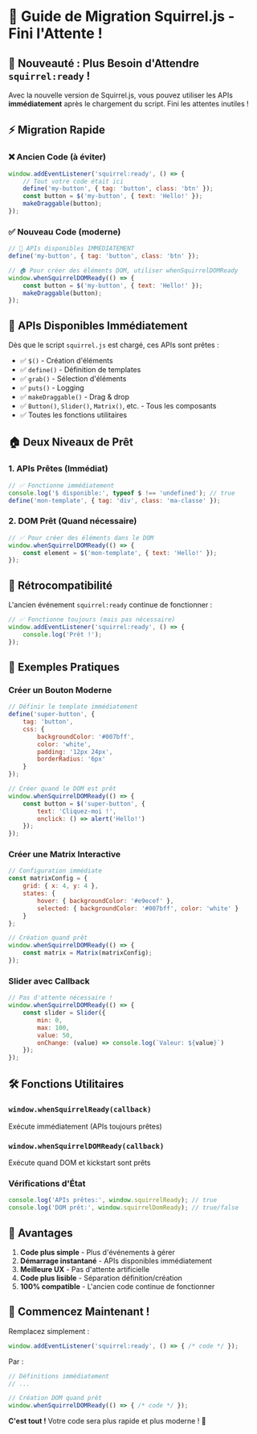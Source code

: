 # 🚀 Guide de Migration Squirrel.js - Fini l'Attente !

## 🎉 Nouveauté : Plus Besoin d'Attendre `squirrel:ready` !

Avec la nouvelle version de Squirrel.js, vous pouvez utiliser les APIs **immédiatement** après le chargement du script. Fini les attentes inutiles !

## ⚡ Migration Rapide

### ❌ Ancien Code (à éviter)
```javascript
window.addEventListener('squirrel:ready', () => {
    // Tout votre code était ici
    define('my-button', { tag: 'button', class: 'btn' });
    const button = $('my-button', { text: 'Hello!' });
    makeDraggable(button);
});
```

### ✅ Nouveau Code (moderne)
```javascript
// 🚀 APIs disponibles IMMÉDIATEMENT
define('my-button', { tag: 'button', class: 'btn' });

// 🏠 Pour créer des éléments DOM, utiliser whenSquirrelDOMReady
window.whenSquirrelDOMReady(() => {
    const button = $('my-button', { text: 'Hello!' });
    makeDraggable(button);
});
```

## 🎯 APIs Disponibles Immédiatement

Dès que le script `squirrel.js` est chargé, ces APIs sont prêtes :

- ✅ `$()` - Création d'éléments
- ✅ `define()` - Définition de templates  
- ✅ `grab()` - Sélection d'éléments
- ✅ `puts()` - Logging
- ✅ `makeDraggable()` - Drag & drop
- ✅ `Button()`, `Slider()`, `Matrix()`, etc. - Tous les composants
- ✅ Toutes les fonctions utilitaires

## 🏠 Deux Niveaux de Prêt

### 1. APIs Prêtes (Immédiat)
```javascript
// ✅ Fonctionne immédiatement
console.log('$ disponible:', typeof $ !== 'undefined'); // true
define('mon-template', { tag: 'div', class: 'ma-classe' });
```

### 2. DOM Prêt (Quand nécessaire)
```javascript
// ✅ Pour créer des éléments dans le DOM
window.whenSquirrelDOMReady(() => {
    const element = $('mon-template', { text: 'Hello!' });
});
```

## 🔄 Rétrocompatibilité

L'ancien événement `squirrel:ready` continue de fonctionner :

```javascript
// ✅ Fonctionne toujours (mais pas nécessaire)
window.addEventListener('squirrel:ready', () => {
    console.log('Prêt !');
});
```

## 🎯 Exemples Pratiques

### Créer un Bouton Moderne
```javascript
// Définir le template immédiatement
define('super-button', {
    tag: 'button',
    css: {
        backgroundColor: '#007bff',
        color: 'white',
        padding: '12px 24px',
        borderRadius: '6px'
    }
});

// Créer quand le DOM est prêt
window.whenSquirrelDOMReady(() => {
    const button = $('super-button', {
        text: 'Cliquez-moi !',
        onclick: () => alert('Hello!')
    });
});
```

### Créer une Matrix Interactive
```javascript
// Configuration immédiate
const matrixConfig = {
    grid: { x: 4, y: 4 },
    states: {
        hover: { backgroundColor: '#e9ecef' },
        selected: { backgroundColor: '#007bff', color: 'white' }
    }
};

// Création quand prêt
window.whenSquirrelDOMReady(() => {
    const matrix = Matrix(matrixConfig);
});
```

### Slider avec Callback
```javascript
// Pas d'attente nécessaire !
window.whenSquirrelDOMReady(() => {
    const slider = Slider({
        min: 0,
        max: 100,
        value: 50,
        onChange: (value) => console.log(`Valeur: ${value}`)
    });
});
```

## 🛠️ Fonctions Utilitaires

### `window.whenSquirrelReady(callback)`
Exécute immédiatement (APIs toujours prêtes)

### `window.whenSquirrelDOMReady(callback)`  
Exécute quand DOM et kickstart sont prêts

### Vérifications d'État
```javascript
console.log('APIs prêtes:', window.squirrelReady); // true
console.log('DOM prêt:', window.squirrelDomReady); // true/false
```

## 🎁 Avantages

1. **Code plus simple** - Plus d'événements à gérer
2. **Démarrage instantané** - APIs disponibles immédiatement
3. **Meilleure UX** - Pas d'attente artificielle
4. **Code plus lisible** - Séparation définition/création
5. **100% compatible** - L'ancien code continue de fonctionner

## 🚀 Commencez Maintenant !

Remplacez simplement :
```javascript
window.addEventListener('squirrel:ready', () => { /* code */ });
```

Par :
```javascript
// Définitions immédiatement
// ...

// Création DOM quand prêt
window.whenSquirrelDOMReady(() => { /* code */ });
```

**C'est tout !** Votre code sera plus rapide et plus moderne ! 🎉
